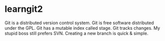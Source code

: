 # learngit2
Git is a distributed version control system.
Git is free software distributed under the GPL.
Git has a mutable index called stage.
Git tracks changes.
My stupid boss still prefers SVN.
Creating a new branch is quick & simple.
